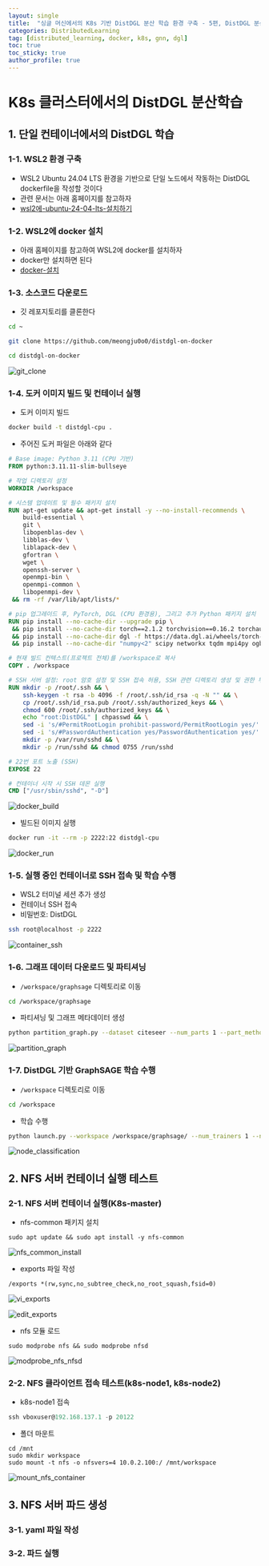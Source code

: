 ```yaml
---
layout: single
title:  "싱글 머신에서의 K8s 기반 DistDGL 분산 학습 환경 구축 - 5편, DistDGL 분산 학습"
categories: DistributedLearning
tag: [distributed_learning, docker, k8s, gnn, dgl]
toc: true
toc_sticky: true
author_profile: true
---
```


# K8s 클러스터에서의 DistDGL 분산학습
## 1. 단일 컨테이너에서의 DistDGL 학습
### 1-1. WSL2 환경 구축
- WSL2 Ubuntu 24.04 LTS 환경을 기반으로 단일 노드에서 작동하는 DistDGL dockerfile을 작성할 것이다
- 관련 문서는 아래 홈페이지를 참고하자
- [wsl2에-ubuntu-24-04-lts-설치하기](https://junorionblog.co.kr/wsl2에-ubuntu-24-04-lts-설치하기/)

### 1-2. WSL2에 docker 설치
- 아래 홈페이지를 참고하여 WSL2에 docker를 설치하자
- docker만 설치하면 된다
- [docker-설치](https://meongju0o0.github.io/distributedlearning/distdgl_with_k8s_on_single_machine_3/#1-docker-설치)

### 1-3. 소스코드 다운로드
- 깃 레포지토리를 클론한다

```bash
cd ~

git clone https://github.com/meongju0o0/distdgl-on-docker

cd distdgl-on-docker
```

![git_clone](/images/2025-02-26-DistDGL_on_Docker_5/git_clone.png)

### 1-4. 도커 이미지 빌드 및 컨테이너 실행
- 도커 이미지 빌드

```bash
docker build -t distdgl-cpu .
```

- 주어진 도커 파일은 아래와 같다

```dockerfile
# Base image: Python 3.11 (CPU 기반)
FROM python:3.11.11-slim-bullseye

# 작업 디렉토리 설정
WORKDIR /workspace

# 시스템 업데이트 및 필수 패키지 설치
RUN apt-get update && apt-get install -y --no-install-recommends \
    build-essential \
    git \
    libopenblas-dev \
    libblas-dev \
    liblapack-dev \
    gfortran \
    wget \
    openssh-server \
    openmpi-bin \
    openmpi-common \
    libopenmpi-dev \
 && rm -rf /var/lib/apt/lists/*

# pip 업그레이드 후, PyTorch, DGL (CPU 환경용), 그리고 추가 Python 패키지 설치
RUN pip install --no-cache-dir --upgrade pip \
 && pip install --no-cache-dir torch==2.1.2 torchvision==0.16.2 torchaudio==2.1.2 --index-url https://download.pytorch.org/whl/cpu \
 && pip install --no-cache-dir dgl -f https://data.dgl.ai/wheels/torch-2.1/repo.html \
 && pip install --no-cache-dir "numpy<2" scipy networkx tqdm mpi4py ogb

# 현재 빌드 컨텍스트(프로젝트 전체)를 /workspace로 복사
COPY . /workspace

# SSH 서버 설정: root 암호 설정 및 SSH 접속 허용, SSH 관련 디렉토리 생성 및 권한 부여
RUN mkdir -p /root/.ssh && \
    ssh-keygen -t rsa -b 4096 -f /root/.ssh/id_rsa -q -N "" && \
    cp /root/.ssh/id_rsa.pub /root/.ssh/authorized_keys && \
    chmod 600 /root/.ssh/authorized_keys && \
    echo "root:DistDGL" | chpasswd && \
    sed -i 's/#PermitRootLogin prohibit-password/PermitRootLogin yes/' /etc/ssh/sshd_config && \
    sed -i 's/#PasswordAuthentication yes/PasswordAuthentication yes/' /etc/ssh/sshd_config && \
    mkdir -p /var/run/sshd && \
    mkdir -p /run/sshd && chmod 0755 /run/sshd

# 22번 포트 노출 (SSH)
EXPOSE 22

# 컨테이너 시작 시 SSH 데몬 실행
CMD ["/usr/sbin/sshd", "-D"]
```

![docker_build](/images/2025-02-26-DistDGL_on_Docker_5/docker_build.png)

- 빌드된 이미지 실행

```bash
docker run -it --rm -p 2222:22 distdgl-cpu
```

![docker_run](/images/2025-02-26-DistDGL_on_Docker_5/docker_run.png)

### 1-5. 실행 중인 컨테이너로 SSH 접속 및 학습 수행
- WSL2 터미널 세션 추가 생성
- 컨테이너 SSH 접속
- 비밀번호: DistDGL

```bash
ssh root@localhost -p 2222
```

![container_ssh](/images/2025-02-26-DistDGL_on_Docker_5/container_ssh.png)

### 1-6. 그래프 데이터 다운로드 및 파티셔닝
- `/workspace/graphsage` 디렉토리로 이동

```bash
cd /workspace/graphsage
```

- 파티셔닝 및 그래프 메타데이터 생성

```bash
python partition_graph.py --dataset citeseer --num_parts 1 --part_method metis --balance_train --balance_edges
```

![partition_graph](/images/2025-02-26-DistDGL_on_Docker_5/partition_graph.png)

### 1-7. DistDGL 기반 GraphSAGE 학습 수행
- `/workspace` 디렉토리로 이동

```bash
cd /workspace
```

- 학습 수행

```bash
python launch.py --workspace /workspace/graphsage/ --num_trainers 1 --num_samplers 0 --num_servers 1 --part_config data/citeseer.json --ip_config ip_config.txt "python node_classification.py --graph_name citeseer --ip_config ip_config.txt --num_epochs 70"
```

![node_classification](/images/2025-02-26-DistDGL_on_Docker_5/node_classification.png)

## 2. NFS 서버 컨테이너 실행 테스트
### 2-1. NFS 서버 컨테이너 실행(K8s-master)
- nfs-common 패키지 설치
```
sudo apt update && sudo apt install -y nfs-common
```

![nfs_common_install](/images/2025-02-26-DistDGL_on_Docker_5/nfs_common_install.png)

- exports 파일 작성

```
/exports *(rw,sync,no_subtree_check,no_root_squash,fsid=0)
```

![vi_exports](/images/2025-02-26-DistDGL_on_Docker_5/vi_exports.png)

![edit_exports](/images/2025-02-26-DistDGL_on_Docker_5/edit_exports.png)

- nfs 모듈 로드
```
sudo modprobe nfs && sudo modprobe nfsd
```

![modprobe_nfs_nfsd](/images/2025-02-26-DistDGL_on_Docker_5/modprobe_nfs_nfsd.png)

### 2-2. NFS 클라이언트 접속 테스트(k8s-node1, k8s-node2)
- k8s-node1 접속
```powershell
ssh vboxuser@192.168.137.1 -p 20122
```

- 폴더 마운트
```
cd /mnt
sudo mkdir workspace
sudo mount -t nfs -o nfsvers=4 10.0.2.100:/ /mnt/workspace
```

![mount_nfs_container](/images/2025-02-26-DistDGL_on_Docker_5/mount_nfs_container.png)

## 3. NFS 서버 파드 생성
### 3-1. yaml 파일 작성

### 3-2. 파드 실행